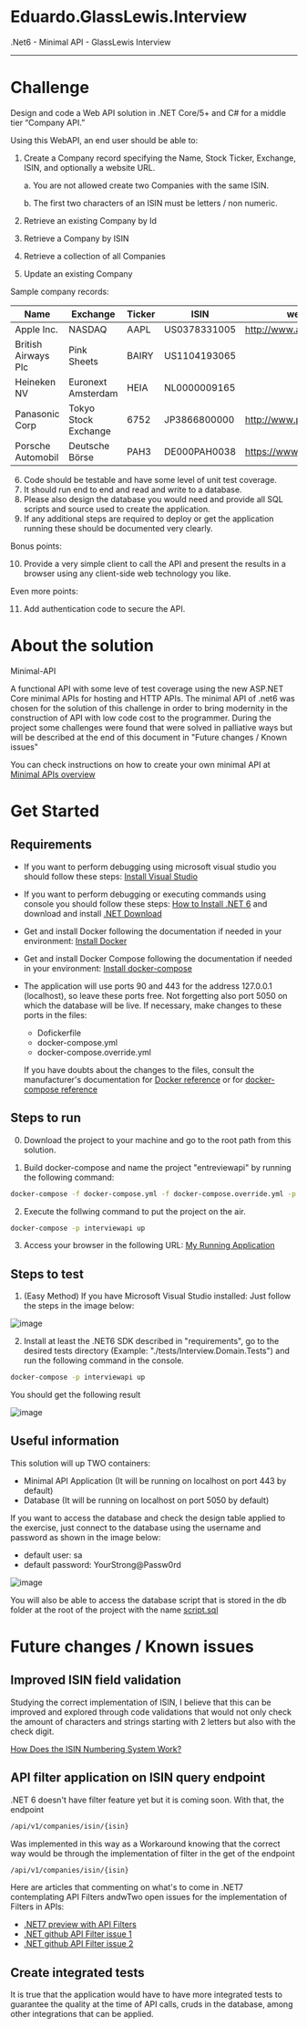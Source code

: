 # Eduardo.GlassLewis.Interview
.Net6 - Minimal API - GlassLewis Interview

---------------------------------------------------------------------------------------------------------------------------------------
# Challenge

Design and code a Web API solution in .NET Core/5+ and C# for a middle tier “Company API.”

Using this WebAPI, an end user should be able to:
 
1. Create a Company record specifying the Name, Stock Ticker, Exchange, ISIN, and optionally a website URL.
 
   a. You are not allowed create two Companies with the same ISIN.
  
   b. The first two characters of an ISIN must be letters / non numeric.
 
2. Retrieve an existing Company by Id
3. Retrieve a Company by ISIN
4. Retrieve a collection of all Companies
5. Update an existing Company
 

Sample company records:

| Name                 | Exchange             | Ticker | ISIN         | website                    |
|----------------------|----------------------|--------|--------------|----------------------------|
| Apple Inc.           | NASDAQ               | AAPL   | US0378331005 | http://www.apple.com       |
| British Airways Plc  | Pink Sheets          | BAIRY  | US1104193065 |                            |
| Heineken NV          | Euronext Amsterdam   | HEIA   | NL0000009165 |                            |
| Panasonic Corp       | Tokyo Stock Exchange | 6752   | JP3866800000 | http://www.panasonic.co.jp |
| Porsche Automobil    | Deutsche Börse       | PAH3   | DE000PAH0038 | https://www.porsche.com/   |

 
6. Code should be testable and have some level of unit test coverage.
7. It should run end to end and read and write to a database. 
8. Please also design the database you would need and provide all SQL scripts and source used to create the application.
9. If any additional steps are required to deploy or get the application running these should be documented very clearly.

Bonus points:

10. Provide a very simple client to call the API and present the results in a browser using any client-side web technology you like.

Even more points:

11. Add authentication code to secure the API.


# About the solution
Minimal-API

A functional API with some leve of test coverage using the new ASP.NET Core minimal APIs for hosting and HTTP APIs.
The minimal API of .net6 was chosen for the solution of this challenge in order to bring modernity in the construction of API with low code cost to the programmer.
During the project some challenges were found that were solved in palliative ways but will be described at the end of this document in "Future changes / Known issues"

You can check instructions on how to create your own minimal API at [Minimal APIs overview](https://docs.microsoft.com/en-us/aspnet/core/fundamentals/minimal-apis?view=aspnetcore-6.0)

# Get Started

## Requirements

* If you want to perform debugging using microsoft visual studio you should follow these steps: [Install Visual Studio](https://docs.microsoft.com/en-us/visualstudio/install/install-visual-studio?view=vs-2022)
* If you want to perform debugging or executing commands using console you should follow these steps: [How to Install .NET 6](https://docs.microsoft.com/en-us/dotnet/core/install/) and download and install [.NET Download](https://dotnet.microsoft.com/en-us/download)
* Get and install Docker following the documentation if needed in your environment: [Install Docker](https://docs.docker.com/get-docker/)
* Get and install Docker Compose following the documentation if needed in your environment: [Install docker-compose](https://docs.docker.com/engine/install/)
* The application will use ports 90 and 443 for the address 127.0.0.1 (localhost), so leave these ports free. 
  Not forgetting also port 5050 on which the database will be live. If necessary, make changes to these ports in the files:
  * Dofickerfile
  * docker-compose.yml
  * docker-compose.override.yml

  If you have doubts about the changes to the files, consult the manufacturer's documentation for [Docker reference](https://docs.docker.com/engine/reference/builder/) or for [docker-compose reference](https://docs.docker.com/compose/compose-file/)
  
## Steps to run

0. Download the project to your machine and go to the root path from this solution.

1. Build docker-compose and name the project "entreviewapi" by running the following command:
```sh
docker-compose -f docker-compose.yml -f docker-compose.override.yml -p interviewapi build
```

2. Execute the follwing command to put the project on the air.
```sh
docker-compose -p interviewapi up
```

3. Access your browser in the following URL: [My Running Application](https://localhost/swagger)

## Steps to test

1. (Easy Method) If you have Microsoft Visual Studio installed:
Just follow the steps in the image below:

![image](https://user-images.githubusercontent.com/105398346/168405542-3720e12b-112a-4686-912d-c8ef90e238e4.png)


2. Install at least the .NET6 SDK described in "requirements", go to the desired tests directory (Example: "./tests/Interview.Domain.Tests") and run the following command in the console.

```sh
docker-compose -p interviewapi up
```

You should get the following result 

![image](https://user-images.githubusercontent.com/105398346/168405613-a25c5d4c-bcc5-42f3-867f-89694f3ca438.png)



## Useful information

This solution will up TWO containers:
* Minimal API Application (It will be running on localhost on port 443 by default)
* Database (It will be running on localhost on port 5050 by default)

If you want to access the database and check the design table applied to the exercise, just connect to the database using the username and password as shown in the image below:

* default user: sa
* default password: YourStrong@Passw0rd
  
![image](https://user-images.githubusercontent.com/105398346/168388712-de5cac12-f134-4835-b25a-e70f69665e07.png)

You will also be able to access the database script that is stored in the db folder at the root of the project with the name [script.sql](https://github.com/eduardosdantunes/Eduardo.GlassLewis.Interview/blob/main/db/script.sql)

# Future changes / Known issues

## Improved ISIN field validation

Studying the correct implementation of ISIN, I believe that this can be improved and explored through code validations that would not only check the amount of characters and strings starting with 2 letters but also with the check digit.

[How Does the ISIN Numbering System Work?](https://www.investopedia.com/ask/answers/06/isinnumberingsystem.asp)


## API filter application on ISIN query endpoint

.NET 6 doesn't have filter feature yet but it is coming soon. With that, the endpoint
```sh
/api/v1/companies/isin/{isin}
```
Was implemented in this way as a Workaround knowing that the correct way would be through the implementation of filter in the get of the endpoint 
```sh
/api/v1/companies/isin/{isin}
```

Here are articles that commenting on what's to come in .NET7 contemplating API Filters andwTwo open issues for the implementation of Filters in APIs:

* [.NET7 preview with API Filters](https://visualstudiomagazine.com/articles/2022/04/18/aspnetcore-net-7-preview-3.aspx)
* [.NET github API Filter issue 1](https://github.com/dotnet/aspnetcore/issues/37853)
* [.NET github API Filter issue 2](https://github.com/dotnet/aspnetcore/issues/40506)

## Create integrated tests

It is true that the application would have to have more integrated tests to guarantee the quality at the time of API calls, cruds in the database, among other integrations that can be applied.
